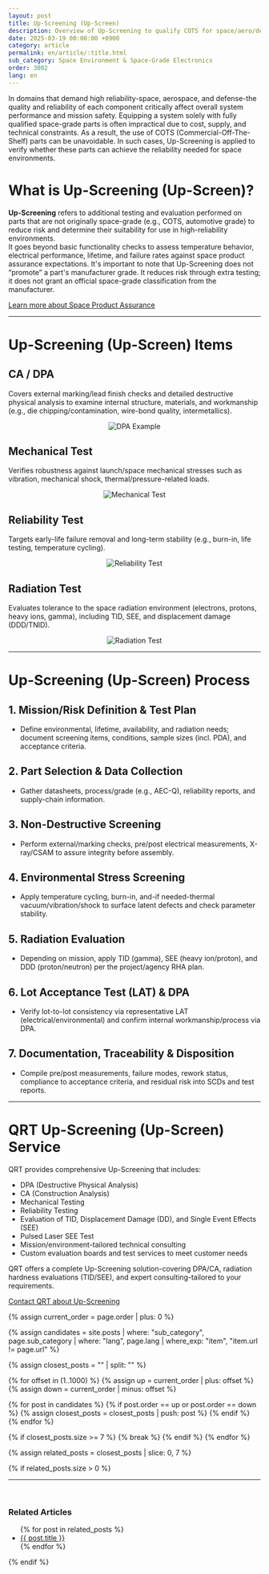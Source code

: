 ```yaml
---
layout: post
title: Up-Screening (Up-Screen)
description: Overview of Up-Screening to qualify COTS for space/aero/defense scope, DPA, mechanical/reliability/radiation tests, and a step-by-step path from planning to LAT and documentation.
date: 2025-03-19 00:00:00 +0900
category: article
permalink: en/article/:title.html
sub_category: Space Environment & Space-Grade Electronics
order: 3002
lang: en
---
```


In domains that demand high reliability-space, aerospace, and defense-the quality and reliability of each component critically affect overall system performance and mission safety. Equipping a system solely with fully qualified space-grade parts is often impractical due to cost, supply, and technical constraints.
As a result, the use of COTS (Commercial-Off-The-Shelf) parts can be unavoidable. In such cases, Up-Screening is applied to verify whether these parts can achieve the reliability needed for space environments.

# What is Up-Screening (Up-Screen)?
**Up-Screening** refers to additional testing and evaluation performed on parts that are not originally space-grade (e.g., COTS, automotive grade) to reduce risk and determine their suitability for use in high-reliability environments.  
It goes beyond basic functionality checks to assess temperature behavior, electrical performance, lifetime, and failure rates against space product assurance expectations. It's important to note that Up-Screening does not “promote” a part's manufacturer grade. It reduces risk through extra testing; it does not grant an official space-grade classification from the manufacturer.

<div class="qrt-button-wrapper">
  <a class="qrt-button" href="/en/article/8.-EEE.html">
    Learn more about Space Product Assurance
  </a>
</div>

<hr class="gray-hr">

# Up-Screening (Up-Screen) Items

## CA / DPA
Covers external marking/lead finish checks and detailed destructive physical analysis to examine internal structure, materials, and workmanship (e.g., die chipping/contamination, wire-bond quality, intermetallics).

<p align="center" class="upscreen-item">
  <img src="/assets/service/DPAsample.webp" alt="DPA Example">
</p>

## Mechanical Test
Verifies robustness against launch/space mechanical stresses such as vibration, mechanical shock, thermal/pressure-related loads.

<p align="center" class="upscreen-item">
  <img src="/assets/service/torque.webp" alt="Mechanical Test">
</p>

## Reliability Test
Targets early-life failure removal and long-term stability (e.g., burn-in, life testing, temperature cycling).

<p align="center" class="upscreen-item">
  <img src="/assets/service/HTOL.webp" alt="Reliability Test">
</p>

## Radiation Test
Evaluates tolerance to the space radiation environment (electrons, protons, heavy ions, gamma), including TID, SEE, and displacement damage (DDD/TNID).

<p align="center" class="upscreen-item">
  <img src="/assets/service/QRT SEE Analysis System.webp" alt="Radiation Test">
</p>

<hr class="gray-hr">

# Up-Screening (Up-Screen) Process

<div class="qrt-list">
  <h2>1. Mission/Risk Definition & Test Plan</h2>
  <ul>
    <li>Define environmental, lifetime, availability, and radiation needs; document screening items, conditions, sample sizes (incl. PDA), and acceptance criteria.</li>
  </ul>

  <h2>2. Part Selection & Data Collection</h2>
  <ul>
    <li>Gather datasheets, process/grade (e.g., AEC-Q), reliability reports, and supply-chain information.</li>
  </ul>

  <h2>3. Non-Destructive Screening</h2>
  <ul>
    <li>Perform external/marking checks, pre/post electrical measurements, X-ray/CSAM to assure integrity before assembly.</li>
  </ul>

  <h2>4. Environmental Stress Screening</h2>
  <ul>
    <li>Apply temperature cycling, burn-in, and-if needed-thermal vacuum/vibration/shock to surface latent defects and check parameter stability.</li>
  </ul>

  <h2>5. Radiation Evaluation</h2>
  <ul>
    <li>Depending on mission, apply TID (gamma), SEE (heavy ion/proton), and DDD (proton/neutron) per the project/agency RHA plan.</li>
  </ul>

  <h2>6. Lot Acceptance Test (LAT) & DPA</h2>
  <ul>
    <li>Verify lot-to-lot consistency via representative LAT (electrical/environmental) and confirm internal workmanship/process via DPA.</li>
  </ul>

  <h2>7. Documentation, Traceability & Disposition</h2>
  <ul>
    <li>Compile pre/post measurements, failure modes, rework status, compliance to acceptance criteria, and residual risk into SCDs and test reports.</li>
  </ul>
</div>

<hr class="gray-hr">

# QRT Up-Screening (Up-Screen) Service
QRT provides comprehensive Up-Screening that includes:

<ul class="qrt-list">
  <li>DPA (Destructive Physical Analysis)</li>
  <li>CA (Construction Analysis)</li>
  <li>Mechanical Testing</li>
  <li>Reliability Testing</li>
  <li>Evaluation of TID, Displacement Damage (DD), and Single Event Effects (SEE)</li>
  <li>Pulsed Laser SEE Test</li>
  <li>Mission/environment-tailored technical consulting</li>
  <li>Custom evaluation boards and test services to meet customer needs</li>
</ul>

QRT offers a complete Up-Screening solution-covering DPA/CA, radiation hardness evaluations (TID/SEE), and expert consulting-tailored to your requirements.

<div class="qrt-button-wrapper">
  <a class="qrt-button" href="https://www.qrtkr.com/en/customer/inquiry.php">
    Contact QRT about Up-Screening
  </a>
</div>

{% assign current_order = page.order | plus: 0 %}

{% assign candidates = site.posts 
  | where: "sub_category", page.sub_category 
  | where: "lang", page.lang 
  | where_exp: "item", "item.url != page.url" 
%}

{% assign closest_posts = "" | split: "" %}

{% for offset in (1..1000) %}
  {% assign up = current_order | plus: offset %}
  {% assign down = current_order | minus: offset %}

  {% for post in candidates %}
    {% if post.order == up or post.order == down %}
      {% assign closest_posts = closest_posts | push: post %}
    {% endif %}
  {% endfor %}

  {% if closest_posts.size >= 7 %}
    {% break %}
  {% endif %}
{% endfor %}

{% assign related_posts = closest_posts | slice: 0, 7 %}

{% if related_posts.size > 0 %}
  <hr>
  <br>
  <h3>Related Articles</h3>
  <ul>
    {% for post in related_posts %}
      <li><a href="{{ post.url }}">{{ post.title }}</a></li>
    {% endfor %}
  </ul>
{% endif %}
